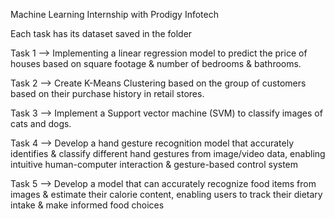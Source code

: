 Machine Learning Internship with Prodigy Infotech 

Each task has its dataset saved in the folder

Task 1 --> Implementing a linear regression model to predict the price of houses based on square footage & number of bedrooms & bathrooms.

Task 2 --> Create K-Means Clustering based on the group of customers based on their purchase history in retail stores.

Task 3 --> Implement a Support vector machine (SVM) to classify images of cats and dogs.

Task 4 --> Develop a hand gesture recognition model that accurately identifies & classify  different hand gestures from image/video data, enabling intuitive human-computer 
 	   interaction & gesture-based control system

Task 5 --> Develop a model that can accurately recognize food items from images & estimate their calorie content, enabling users to track their dietary intake & make informed food choices
